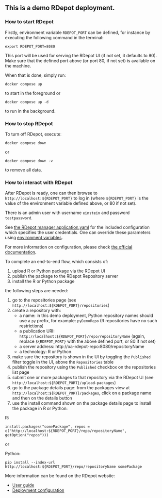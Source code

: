 ## This is a demo RDepot deployment.

### How to start RDepot

Firstly, environment variable `RDEPOT_PORT` can be defined, for instance by executing the following command in the terminal:

`export RDEPOT_PORT=8080`

This port will be used for serving the RDepot UI (if not set, it defaults to 80).
Make sure that the defined port above (or port 80, if not set) is available on the machine.

When that is done, simply run:

`docker compose up`

to start in the foreground or

`docker compose up -d`

to run in the background.

### How to stop RDepot

To turn off RDepot, execute:

`docker compose down`

or

`docker compose down -v`

to remove all data.

### How to interact with RDepot

After RDepot is ready, one can then browse to `http://localhost:${RDEPOT_PORT}` to log in (where `${RDEPOT_PORT}` is the value of the environment variable defined above, or 80 if not set).

There is an admin user with username `einstein` and password `testpassword`.

See [the RDepot manager application.yaml](./docker/compose/backend/application.yaml) for the included configuration which specifies the user credentials. One can override these parameters using [environment variables](https://docs.spring.io/spring-boot/docs/2.3.3.RELEASE/reference/html/spring-boot-features.html#boot-features-external-config-relaxed-binding-from-environment-variables).

For more information on configuration, please check [the official documentation](https://rdepot.io/latest/documentation/administration/configuration/).

To complete an end-to-end flow, which consists of:

1. upload R or Python package via the RDepot UI
2. publish the package to the RDepot Repository server
3. install the R or Python package

the following steps are needed:

1. go to the repositories page (see `http://localhost:${RDEPOT_PORT}/repositories`)
2. create a repository with:
    * a name: in this demo deployment, Python repository names should use a `py` prefix, for example: `pyDemoRepo` (R repositories have no such restrictions)
    * a publication URI: `http://localhost:${RDEPOT_PORT}/repo/repositoryName` (again, replace `${RDEPOT_PORT}` with the above defined port, or 80 if not set)
    * a server address: http://oa-rdepot-repo:8080/repositoryName
    * a technology: R or Python
3. make sure the repository is shown in the UI by toggling the `Published` filter toggle in the UI, above the `Repositories` table
4. publish the repository using the `Published` checkbox on the repositories list page
5. submit one or more packages to that repository via the RDepot UI (see `http://localhost:${RDEPOT_PORT}/upload-packages`)
6. go to the package details page: from the packages view at `http://localhost:${RDEPOT_PORT}/packages`, click on a package name and then on the details button
7. use the install command shown on the package details page to install the package in R or Python:

R:
```
install.packages("somePackage", repos = c("http://localhost:${RDEPOT_PORT}/repo/repositoryName", getOption("repos")))
```

or

Python:
```
pip install --index-url http://localhost:${RDEPOT_PORT}/repo/repositoryName somePackage
```

More information can be found on the RDepot website:
* [User guide](https://rdepot.io/latest/documentation/user-guide/)
* [Deployment configuration](https://rdepot.io/latest/documentation/administration/deployment/)
